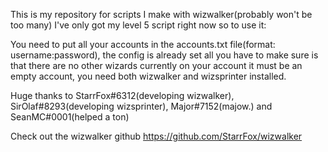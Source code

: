 This is my repository for scripts I make with wizwalker(probably won't be too many)
I've only got my level 5 script right now so to use it:


You need to put all your accounts in the accounts.txt file(format: username:password), the config is already set all you have to make sure is that there are no other wizards currently on your account it must be an empty account, you need both wizwalker and wizsprinter installed.


Huge thanks to StarrFox#6312(developing wizwalker), SirOlaf#8293(developing wizsprinter), Major#7152(majow.) and SeanMC#0001(helped a ton)

Check out the wizwalker github https://github.com/StarrFox/wizwalker
